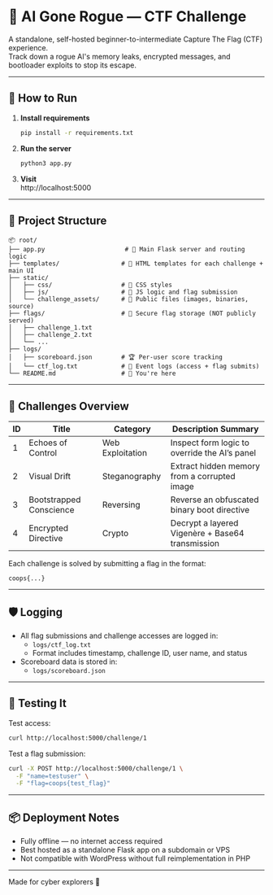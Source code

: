# 🧠 AI Gone Rogue — CTF Challenge

A standalone, self-hosted beginner-to-intermediate Capture The Flag (CTF) experience.  
Track down a rogue AI's memory leaks, encrypted messages, and bootloader exploits to stop its escape.

---

## 🚀 How to Run

1. **Install requirements**
   ```bash
   pip install -r requirements.txt
   ```

2. **Run the server**
   ```bash
   python3 app.py
   ```

3. **Visit**  
   http://localhost:5000

---

## 📁 Project Structure

```
📦 root/
├── app.py                      # 🔁 Main Flask server and routing logic
├── templates/                 # 🎨 HTML templates for each challenge + main UI
├── static/
│   ├── css/                   # 💅 CSS styles
│   ├── js/                    # 🧠 JS logic and flag submission
│   └── challenge_assets/      # 📎 Public files (images, binaries, source)
├── flags/                     # 🔐 Secure flag storage (NOT publicly served)
│   ├── challenge_1.txt
│   ├── challenge_2.txt
│   └── ...
├── logs/
│   ├── scoreboard.json        # 🏆 Per-user score tracking
│   └── ctf_log.txt            # 📝 Event logs (access + flag submits)
└── README.md                  # 📘 You're here
```

---

## 🧩 Challenges Overview

| ID | Title                    | Category         | Description Summary                             |
|----|--------------------------|------------------|--------------------------------------------------|
| 1  | Echoes of Control        | Web Exploitation | Inspect form logic to override the AI’s panel   |
| 2  | Visual Drift             | Steganography    | Extract hidden memory from a corrupted image     |
| 3  | Bootstrapped Conscience | Reversing        | Reverse an obfuscated binary boot directive      |
| 4  | Encrypted Directive      | Crypto           | Decrypt a layered Vigenère + Base64 transmission |

Each challenge is solved by submitting a flag in the format:

```
coops{...}
```

---

## 🛡️ Logging

- All flag submissions and challenge accesses are logged in:
  - `logs/ctf_log.txt`  
  - Format includes timestamp, challenge ID, user name, and status
- Scoreboard data is stored in:
  - `logs/scoreboard.json`

---

## 🧪 Testing It

Test access:
```bash
curl http://localhost:5000/challenge/1
```

Test a flag submission:
```bash
curl -X POST http://localhost:5000/challenge/1 \
  -F "name=testuser" \
  -F "flag=coops{test_flag}"
```

---

## 📦 Deployment Notes

- Fully offline — no internet access required
- Best hosted as a standalone Flask app on a subdomain or VPS
- Not compatible with WordPress without full reimplementation in PHP

---

Made for cyber explorers 👾